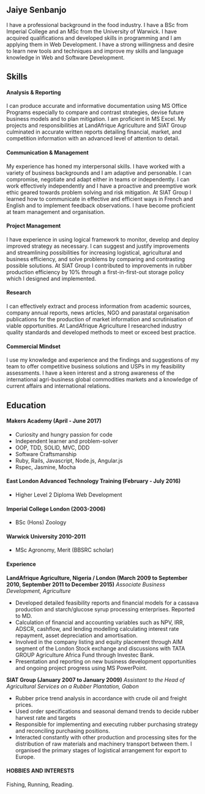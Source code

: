 ## Jaiye Senbanjo

I have a professional background in the food industry. I have a BSc from Imperial College and an MSc from the University of Warwick. I have acquired qualifications and developed skills in programming and I am applying them in Web Development. I have a strong willingness and desire to learn new tools and techniques and improve my skills and language knowledge in Web and Software Development.

## Skills

#### Analysis & Reporting

I can produce accurate and informative documentation using MS Office Programs especially to compare and contrast strategies, devise future business models and to plan mitigation. I am proficient in MS Excel. My projects and responsibilities at LandAfrique Agriculture and SIAT Group culminated in accurate written reports detailing financial, market, and competition information with an advanced level of attention to detail.

#### Communication & Management

My experience has honed my interpersonal skills. I have worked with a variety of business backgrounds and I am adaptive and personable. I can compromise, negotiate and adapt either in teams or independently. I can work effectively independently and I have a proactive and preemptive work ethic geared towards problem solving and risk mitigation. At SIAT Group I learned how to communicate in effective and efficient ways in French and English and to implement feedback observations. I have become proficient at team management and organisation.

#### Project Management

I have experience in using logical framework to monitor, develop and deploy improved strategy as necessary. I can suggest and justify improvements and streamlining possibilities for increasing logistical, agricultural and business efficiency, and solve problems by comparing and contrasting possible solutions. At SIAT Group I contributed to improvements in rubber production efficiency by 10% through a first-in-first-out storage policy which I designed and implemented.

#### Research

I can effectively extract and process information from academic sources, company annual reports, news articles, NGO and parastatal organisation publications for the production of market information and scrutinisation of viable opportunities. At LandAfrique Agriculture I researched industry quality standards and developed methods to meet or exceed best practice.

#### Commercial Mindset

I use my knowledge and experience and the findings and suggestions of my team to offer competitive business solutions and USPs in my feasibility assessments. I have a keen interest and a strong awareness of the international agri-business global commodities markets and a knowledge of current affairs and international relations.

## Education

#### Makers Academy (April - June 2017)
- Curiosity and hungry passion for code
- Independent learner and problem-solver
- OOP, TDD, SOLID, MVC, DDD
- Software Craftsmanship
- Ruby, Rails, Javascript, Node.js, Angular.js
- Rspec, Jasmine, Mocha

#### East London Advanced Technology Training (February - July 2016)
- Higher Level 2 Diploma Web Development

#### Imperial College London (2003-2006)
- BSc (Hons) Zoology

#### Warwick University 2010-2011
- MSc Agronomy, Merit (BBSRC scholar)

 #### Experience
 
**LandAfrique Agriculture, Nigeria / London (March 2009 to September 2010,
September 2011 to December 2015)**
*Associate Business Development, Agriculture*
- Developed detailed feasibility reports and financial models for a cassava production and starch/glucose syrup processing enterprises. Reported to MD.
- Calculation of financial and accounting variables such as NPV, IRR, ADSCR, cashflow, and lending modelling calculating interest rate repayment, asset depreciation and amortisation.
- Involved in the company listing and equity placement through AIM segment of the London Stock exchange and discussions with TATA GROUP Agriculture Africa Fund through Investec Bank.
- Presentation and reporting on new business development opportunities and ongoing project progress using MS PowerPoint.

**SIAT Group (January 2007 to January 2009)**
*Assistant to the Head of Agricultural Services on a Rubber Plantation, Gabon*
- Rubber price trend analysis in accordance with crude oil and freight prices.
- Used order specifications and seasonal demand trends to decide rubber harvest rate and targets
- Responsible for implementing and executing rubber purchasing strategy and reconciling purchasing positions.
- Interacted constantly with other production and processing sites for the distribution of raw materials and machinery transport between them. I organised the primary stages of logistical arrangement for export to Europe.

#### HOBBIES AND INTERESTS
Fishing, Running, Reading.
